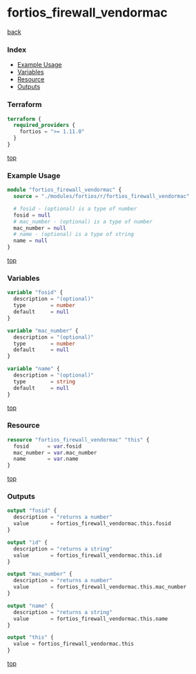 # fortios_firewall_vendormac

[back](../fortios.md)

### Index

- [Example Usage](#example-usage)
- [Variables](#variables)
- [Resource](#resource)
- [Outputs](#outputs)

### Terraform

```terraform
terraform {
  required_providers {
    fortios = ">= 1.11.0"
  }
}
```

[top](#index)

### Example Usage

```terraform
module "fortios_firewall_vendormac" {
  source = "./modules/fortios/r/fortios_firewall_vendormac"

  # fosid - (optional) is a type of number
  fosid = null
  # mac_number - (optional) is a type of number
  mac_number = null
  # name - (optional) is a type of string
  name = null
}
```

[top](#index)

### Variables

```terraform
variable "fosid" {
  description = "(optional)"
  type        = number
  default     = null
}

variable "mac_number" {
  description = "(optional)"
  type        = number
  default     = null
}

variable "name" {
  description = "(optional)"
  type        = string
  default     = null
}
```

[top](#index)

### Resource

```terraform
resource "fortios_firewall_vendormac" "this" {
  fosid      = var.fosid
  mac_number = var.mac_number
  name       = var.name
}
```

[top](#index)

### Outputs

```terraform
output "fosid" {
  description = "returns a number"
  value       = fortios_firewall_vendormac.this.fosid
}

output "id" {
  description = "returns a string"
  value       = fortios_firewall_vendormac.this.id
}

output "mac_number" {
  description = "returns a number"
  value       = fortios_firewall_vendormac.this.mac_number
}

output "name" {
  description = "returns a string"
  value       = fortios_firewall_vendormac.this.name
}

output "this" {
  value = fortios_firewall_vendormac.this
}
```

[top](#index)